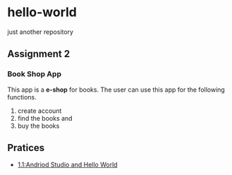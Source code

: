 # hello-world
just another repository
## Assignment 2
### Book Shop App
This app is a **e-shop** for books. The user can use this app for the following functions.
1. create account
2. find the books and 
3. buy the books
## Pratices
* <a href="/assignments/My first interactive UI.png">  1.1:Andriod Studio and Hello World</a>

